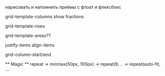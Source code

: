 
нарисовать и напомнить приёмы с флоат и флексбокс


grid-template-columns
show fractions

grid-template-rows

grid-template-areas??


justify-items
align-items


grid-column-start/end



** Magic **
repeat -> minmax(50px, 100px) -> repeat(9, .. -> repeat(auto-fit, ...